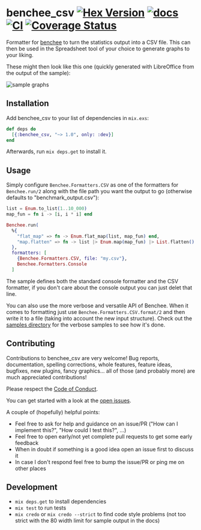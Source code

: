 # benchee_csv [![Hex Version](https://img.shields.io/hexpm/v/benchee_csv.svg)](https://hex.pm/packages/benchee_csv) [![docs](https://img.shields.io/badge/docs-hexpm-blue.svg)](https://hexdocs.pm/benchee_csv/) [![CI](https://github.com/bencheeorg/benchee_csv/actions/workflows/main.yml/badge.svg)](https://github.com/bencheeorg/benchee_csv/actions/workflows/main.yml) [![Coverage Status](https://coveralls.io/repos/github/bencheeorg/benchee_csv/badge.svg?branch=master)](https://coveralls.io/github/bencheeorg/benchee_csv?branch=master)

Formatter for [benchee](https://github.com/PragTob/benchee) to turn the statistics output into a CSV file. This can then be used in the Spreadsheet tool of your choice to generate graphs to your liking.

These might then look like this one (quickly generated with LibreOffice from the output of the sample):

![sample graphs](http://www.pragtob.info/images/benchee_csv.png)

## Installation

Add benchee_csv to your list of dependencies in `mix.exs`:

```elixir
def deps do
  [{:benchee_csv, "~> 1.0", only: :dev}]
end
```

Afterwards, run `mix deps.get` to install it.

## Usage

Simply configure `Benchee.Formatters.CSV` as one of the formatters for `Benchee.run/2` along with the file path you want the output to go (otherwise defaults to "benchmark_output.csv"):

```elixir
list = Enum.to_list(1..10_000)
map_fun = fn i -> [i, i * i] end

Benchee.run(
  %{
    "flat_map" => fn -> Enum.flat_map(list, map_fun) end,
    "map.flatten" => fn -> list |> Enum.map(map_fun) |> List.flatten() end
  },
  formatters: [
    {Benchee.Formatters.CSV, file: "my.csv"},
    Benchee.Formatters.Console
  ]
```

The sample defines both the standard console formatter and the CSV formatter, if you don't care about the console output you can just delet that line.

You can also use the more verbose and versatile API of Benchee. When it comes to formatting just use `Benchee.Formatters.CSV.format/2` and then write it to a file (taking into account the new input structure). Check out the [samples directory](https://github.com/PragTob/benchee_csv/tree/master/samples) for the verbose samples to see how it's done.

## Contributing

Contributions to benchee_csv are very welcome! Bug reports, documentation, spelling corrections, whole features, feature ideas, bugfixes, new plugins, fancy graphics... all of those (and probably more) are much appreciated contributions!

Please respect the [Code of Conduct](//github.com/PragTob/benchee_csv/blob/master/CODE_OF_CONDUCT.md).

You can get started with a look at the [open issues](https://github.com/PragTob/benchee_csv/issues).

A couple of (hopefully) helpful points:

* Feel free to ask for help and guidance on an issue/PR ("How can I implement this?", "How could I test this?", ...)
* Feel free to open early/not yet complete pull requests to get some early feedback
* When in doubt if something is a good idea open an issue first to discuss it
* In case I don't respond feel free to bump the issue/PR or ping me on other places

## Development

* `mix deps.get` to install dependencies
* `mix test` to run tests
* `mix credo` or `mix credo --strict` to find code style problems (not too strict with the 80 width limit for sample output in the docs)
